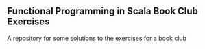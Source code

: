 ## Functional Programming in Scala Book Club Exercises

A repository for some solutions to the exercises for a book club
